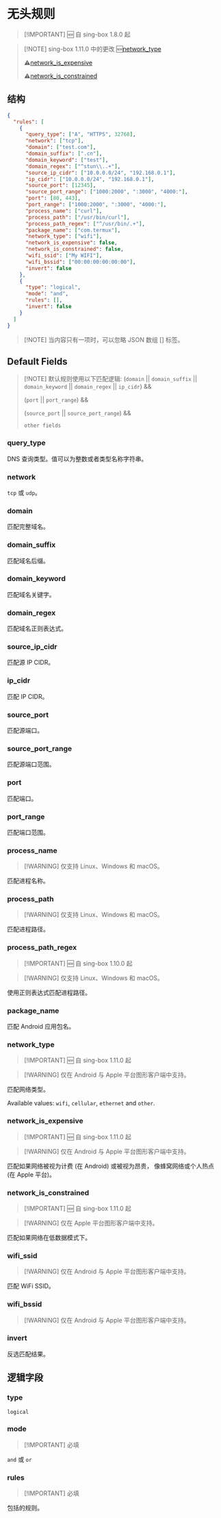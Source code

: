 # 无头规则

> [!IMPORTANT] 🆕 自 sing-box 1.8.0 起

> [!NOTE] sing-box 1.11.0 中的更改
> :new:[network_type](#network-type)
>
> :warning:[network_is_expensive](#network-is-expensive)
>
> :warning:[network_is_constrained](#network-is-constrained)

## 结构

```json
{
  "rules": [
    {
      "query_type": ["A", "HTTPS", 32768],
      "network": ["tcp"],
      "domain": ["test.com"],
      "domain_suffix": [".cn"],
      "domain_keyword": ["test"],
      "domain_regex": ["^stun\\..+"],
      "source_ip_cidr": ["10.0.0.0/24", "192.168.0.1"],
      "ip_cidr": ["10.0.0.0/24", "192.168.0.1"],
      "source_port": [12345],
      "source_port_range": ["1000:2000", ":3000", "4000:"],
      "port": [80, 443],
      "port_range": ["1000:2000", ":3000", "4000:"],
      "process_name": ["curl"],
      "process_path": ["/usr/bin/curl"],
      "process_path_regex": ["^/usr/bin/.+"],
      "package_name": ["com.termux"],
      "network_type": ["wifi"],
      "network_is_expensive": false,
      "network_is_constrained": false,
      "wifi_ssid": ["My WIFI"],
      "wifi_bssid": ["00:00:00:00:00:00"],
      "invert": false
    },
    {
      "type": "logical",
      "mode": "and",
      "rules": [],
      "invert": false
    }
  ]
}
```

> [!NOTE] 当内容只有一项时，可以忽略 JSON 数组 [] 标签。

## Default Fields

> [!NOTE] 默认规则使用以下匹配逻辑:
> (`domain` || `domain_suffix` || `domain_keyword` || `domain_regex` || `ip_cidr`) &&
>
> (`port` || `port_range`) &&
>
> (`source_port` || `source_port_range`) &&
>
> `other fields`

### query_type

DNS 查询类型。值可以为整数或者类型名称字符串。

### network

`tcp` 或 `udp`。

### domain

匹配完整域名。

### domain_suffix

匹配域名后缀。

### domain_keyword

匹配域名关键字。

### domain_regex

匹配域名正则表达式。

### source_ip_cidr

匹配源 IP CIDR。

### ip_cidr

匹配 IP CIDR。

### source_port

匹配源端口。

### source_port_range

匹配源端口范围。

### port

匹配端口。

### port_range

匹配端口范围。

### process_name

> [!WARNING] 仅支持 Linux、Windows 和 macOS。

匹配进程名称。

### process_path

> [!WARNING] 仅支持 Linux、Windows 和 macOS。

匹配进程路径。

### process_path_regex

> [!IMPORTANT] 🆕 自 sing-box 1.10.0 起

> [!WARNING] 仅支持 Linux、Windows 和 macOS。

使用正则表达式匹配进程路径。

### package_name

匹配 Android 应用包名。

### network_type

> [!IMPORTANT] 🆕 自 sing-box 1.11.0 起

> [!WARNING] 仅在 Android 与 Apple 平台图形客户端中支持。

匹配网络类型。

Available values: `wifi`, `cellular`, `ethernet` and `other`.

### network_is_expensive

> [!IMPORTANT] 🆕 自 sing-box 1.11.0 起

> [!WARNING] 仅在 Android 与 Apple 平台图形客户端中支持。

匹配如果网络被视为计费 (在 Android) 或被视为昂贵，
像蜂窝网络或个人热点 (在 Apple 平台)。

### network_is_constrained

> [!IMPORTANT] 🆕 自 sing-box 1.11.0 起

> [!WARNING] 仅在 Apple 平台图形客户端中支持。

匹配如果网络在低数据模式下。

### wifi_ssid

> [!WARNING] 仅在 Android 与 Apple 平台图形客户端中支持。

匹配 WiFi SSID。

### wifi_bssid

> [!WARNING] 仅在 Android 与 Apple 平台图形客户端中支持。

### invert

反选匹配结果。

## 逻辑字段

### type

`logical`

### mode

> [!IMPORTANT] 必填

`and` 或 `or`

### rules

> [!IMPORTANT] 必填

包括的规则。
